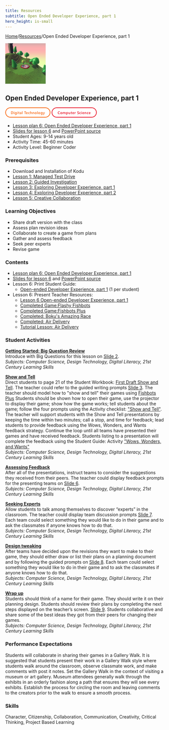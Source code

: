 ```yaml
---
title: Resources
subtitle: Open Ended Developer Experience, part 1
hero_height: is-small
---
```


[Home](..)/[Resources](.)/Open Ended Developer Experience, part 1

[![](open_ended_developer_experience_part_1.png)](https://www.kodugamelab.com/worlds/#yYHLLX5_SEerL6HIiQEPbQ==)

## Open Ended Developer Experience, part 1
![Digital Technology](dt.png) ![Computer Science](cs.png)

* [Lesson plan 6: Open Ended Developer Experience, part 1](6_Lesson_Kodu_Makerspace.pdf)
* [Slides for lesson 6](6_Slides_Kodu_Makerspace.pdf#page=1) and [PowerPoint source](Lesson_6_Teacher_Resources.zip>)
* Student Ages: 9-14 years old
* Activity Time: 45-60 minutes
* Activity Level: Beginner Coder

### Prerequisites 
* Download and Installation of Kodu
* [Lesson 1: Managed Test Drive](managed_test_drive)
* [Lesson 2: Guided Investigation](guided_investigation)
* [Lesson 3: Exploring Developer Experience, part 1](exploring_developer_experience_part_1)
* [Lesson 4: Exploring Developer Experience, part 2](exploring_developer_experience_part_2)
* [Lesson 5: Creative Collaboration](creative_collaboration)

### Learning Objectives
* Share draft version with the class
* Assess plan revision ideas
* Collaborate to create a game from plans
* Gather and assess feedback
* Seek peer experts
* Revise game

### Contents
* [Lesson plan 6: Open Ended Developer Experience, part 1](6_Lesson_Kodu_Makerspace.pdf)
* [Slides for lesson 6](6_Slides_Kodu_Makerspace.pdf#page=1) and [PowerPoint source](Lesson_6_Teacher_Resources.zip>)
* Lesson 6: Print Student Guide:
  * [Open-ended Developer Experience, part 1](Student_Guide_Kodu_Makerspace.pdf#page=20) (1 per student)
* Lesson 6: Present Teacher Resources:
  * [Lesson 6 Open-ended Developer Experience, part 1](6_Lesson_Kodu_Makerspace.pdf)
  * [Completed Game:Flashy Fishbots](<http://worlds.kodugamelab.com/world/sQSa7QMWL06j_Z0r8xuKOA==>)
  * [Completed Game:Fishbots Plus](<http://worlds.kodugamelab.com/world/0KvbV5Bj1EumEjTESqEKDw==>)
  * [Completed: Boku's Amazing Race](<http://worlds.kodugamelab.com/world/3M1kkWjzb0ateucfWn9LcQ==>)
  * [Completed: Air Delivery](<http://worlds.kodugamelab.com/world/cNsGpAT6CU6OtEFDEyGbcQ==>)
  * [Tutorial Lesson: Air Delivery](<http://worlds.kodugamelab.com/world/yYHLLX5_SEerL6HIiQEPbQ==>)

### Student Activities
[**Getting Started: Big Question Review**](6_Lesson_Kodu_Makerspace.pdf#page=3)<br>
Introduce with Big Questions for this lesson on [Slide 2](6_Slides_Kodu_Makerspace.pdf#page=2).<br>
*Subjects: Computer Science, Design Technology, Digital Literacy, 21st Century Learning Skills*

[**Show and Tell**](6_Lesson_Kodu_Makerspace.pdf#page=3)<br>
Direct students to page 21 of the Student Workbook: [First Draft Show and Tell](Student_Guide_Kodu_Makerspace.pdf#page=21). The teacher could refer to the guided writing prompts [Slide 3](6_Slides_Kodu_Makerspace.pdf#page=3). The teacher should model how to "show and tell" their games using [Fishbots Plus](<http://worlds.kodugamelab.com/world/0KvbV5Bj1EumEjTESqEKDw==>) Students should be shown how to open their game, use the projector to display their game; show how the game works; tell students about the game; follow the four prompts using the Activity checklist: ["Show and Tell"](Student_Guide_Kodu_Makerspace.pdf#page=21). The teacher will support students with the Show and Tell presentations by keeping the time within two minutes; call a stop, and time for feedback; lead students to provide feedback using the Wows, Wonders, and Wants feedback strategy. Continue the loop until all teams have presented their games and have received feedback. Students listing to a presentation will complete the feedback using the Student Guide: Activity ["Wows, Wonders, and Wants"](Student_Guide_Kodu_Makerspace.pdf#page=22)<br>
*Subjects: Computer Science, Design Technology, Digital Literacy, 21st Century Learning Skills*

[**Assessing Feedback**](6_Lesson_Kodu_Makerspace.pdf#page=5)<br>
After all of the presentations, instruct teams to consider the suggestions they received from their peers. The teacher could display feedback prompts for the presenting teams on [Slide 6](6_Slides_Kodu_Makerspace.pdf#page=6).<br>
*Subjects: Computer Science, Design Technology, Digital Literacy, 21st Century Learning Skills*

[**Seeking Experts**](6_Lesson_Kodu_Makerspace.pdf#page=6)<br>
Allow students to talk among themselves to discover “experts” in the classroom. The teacher could display team discussion prompts [Slide 7](6_Slides_Kodu_Makerspace.pdf#page=7). Each team could select something they would like to do in their game and to ask the classmates if anyone knows how to do that.<br>
*Subjects: Computer Science, Design Technology, Digital Literacy, 21st Century Learning Skills*

[**Design tweaking**](6_Lesson_Kodu_Makerspace.pdf#page=6)<br>
After teams have decided upon the revisions they want to make to their game, they should either draw or list their plans on a planning document and by following the guided prompts on [Slide 8](6_Slides_Kodu_Makerspace.pdf#page=8). Each team could select something they would like to do in their game and to ask the classmates if anyone knows how to do that.<br>
*Subjects: Computer Science, Design Technology, Digital Literacy, 21st Century Learning Skills*

[**Wrap up**](6_Lesson_Kodu_Makerspace.pdf#page=6)<br>
Students should think of a name for their game. They should write it on their planning design. Students should review their plans by completing the next steps displayed on the teacher’s screen. [Slide 9](6_Slides_Kodu_Makerspace.pdf#page=9). Students collaborative and share some of the best ideas they got from their peers for changing their games.<br>
*Subjects: Computer Science, Design Technology, Digital Literacy, 21st Century Learning Skills*

### Performance Expectations
Students will collaborate in sharing their games in a Gallery Walk. It is suggested that students present their work in a Gallery Walk style where students walk around the classroom, observe classmate work, and make comments with post it notes. Set the Gallery Walk in the context of visiting a museum or art gallery. Museum attendees generally walk through the exhibits in an orderly fashion along a path that ensures they will see every exhibits. Establish the process for circling the room and leaving comments to the creators prior to the walk to ensure a smooth process.

### Skills
Character,
Citizenship,
Collaboration,
Communication,
Creativity,
Critical Thinking,
Project Based Learning

